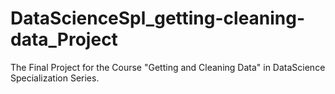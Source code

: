 # DataScienceSpl_getting-cleaning-data_Project
The Final Project for the Course "Getting and Cleaning Data" in DataScience Specialization Series.
